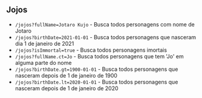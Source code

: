 ## Jojos

- `/jojos?fullName=Jotaro Kujo` - Busca todos personagens com nome de Jotaro
- `/jojos?birthDate=2021-01-01` - Busca todos personagens que nasceram dia 1 de janeiro de 2021
- `/jojos?isImmortal=true` - Busca todos personagens imortais
- `/jojos?fullName.ct=Jo` - Busca todos personagens que tem 'Jo' em alguma parte do nome
- `/jojos?birthDate.gt=1900-01-01` - Busca todos personagens que nasceram depois de 1 de janeiro de 1900
- `/jojos?birthDate.lt=2020-01-01` - Busca todos personagens que nasceram depois de 1 de janeiro de 2020

